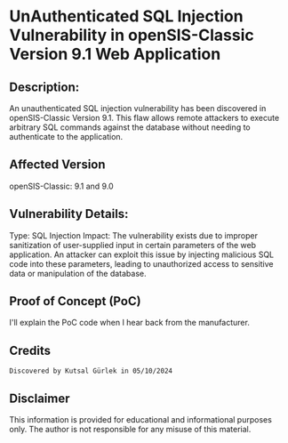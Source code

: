 # UnAuthenticated SQL Injection Vulnerability in openSIS-Classic Version 9.1 Web Application

## Description:

An unauthenticated SQL injection vulnerability has been discovered in openSIS-Classic Version 9.1. This flaw allows remote attackers to execute arbitrary SQL commands against the database without needing to authenticate to the application.

## Affected Version

openSIS-Classic: 9.1 and 9.0

## Vulnerability Details:

Type: SQL Injection
Impact: The vulnerability exists due to improper sanitization of user-supplied input in certain parameters of the web application. An attacker can exploit this issue by injecting malicious SQL code into these parameters, leading to unauthorized access to sensitive data or manipulation of the database.

## Proof of Concept (PoC)


I'll explain the PoC code when I hear back from the manufacturer.

## Credits

    Discovered by Kutsal Gürlek in 05/10/2024

## Disclaimer

This information is provided for educational and informational purposes only. The author is not responsible for any misuse of this material.
